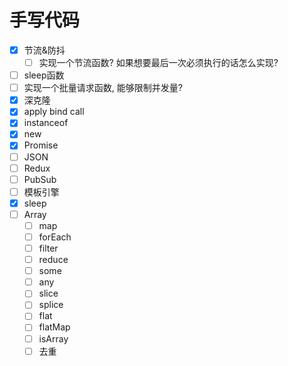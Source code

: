 # 手写代码
- [x] 节流&防抖
  - [ ] 实现一个节流函数? 如果想要最后一次必须执行的话怎么实现?
- [ ] sleep函数
- [ ] 实现一个批量请求函数, 能够限制并发量?
- [x] 深克隆
- [x] apply bind call
- [x] instanceof
- [x] new
- [x] Promise
- [ ] JSON
- [ ] Redux
- [ ] PubSub
- [ ] 模板引擎
- [x] sleep
- [ ] Array
  - [ ] map
  - [ ] forEach
  - [ ] filter
  - [ ] reduce
  - [ ] some
  - [ ] any
  - [ ] slice
  - [ ] splice
  - [ ] flat
  - [ ] flatMap
  - [ ] isArray
  - [ ] 去重